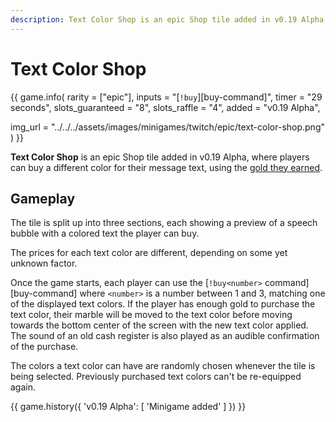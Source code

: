 ```yaml
---
description: Text Color Shop is an epic Shop tile added in v0.19 Alpha, where players can buy a different color for their message text, using the gold they earned.
---
```


# Text Color Shop

{{ game.info(
  rarity           = ["epic"],
  inputs           = "[`!buy`][buy-command]",
  timer            = "29 seconds",
  slots_guaranteed = "8",
  slots_raffle     = "4",
  added            = "v0.19 Alpha",
  
  img_url = "../../../assets/images/minigames/twitch/epic/text-color-shop.png"
) }}

**Text Color Shop** is an epic Shop tile added in v0.19 Alpha, where players can buy a different color for their message text, using the [gold they earned](../../mechanics/attacking-the-king.md).

## Gameplay

The tile is split up into three sections, each showing a preview of a speech bubble with a colored text the player can buy.

The prices for each text color are different, depending on some yet unknown factor.

Once the game starts, each player can use the [`!buy<number>` command][buy-command] where `<number>` is a number between 1 and 3, matching one of the displayed text colors. If the player has enough gold to purchase the text color, their marble will be moved to the text color before moving towards the bottom center of the screen with the new text color applied. The sound of an old cash register is also played as an audible confirmation of the purchase.

The colors a text color can have are randomly chosen whenever the tile is being selected. Previously purchased text colors can't be re-equipped again.

{{ game.history({
  'v0.19 Alpha': [
    'Minigame added'
  ]
}) }}